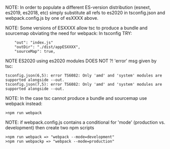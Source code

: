 NOTE: In order to populate a different ES-version distribution
(esnext, es2019, es2018, etc) simply substitute all refs to 
es2020 in tsconfig.json and webpack.config.js by one of esXXXX above. 




NOTE: Some versions of ESXXXX allow tsc to produce a bundle 
and sourcemap obviating the need for webpack:
In tsconfig TRY: 
``` 
    "out": "index.js"
    "outDir": "./dist/appESXXXX",
    "sourceMap": true,
```

NOTE ES2020 using es2020 modules DOES NOT ?!
'error' msg given by tsc:
```
tsconfig.json(6,5): error TS6082: Only 'amd' and 'system' modules are supported alongside --out.
tsconfig.json(7,5): error TS6082: Only 'amd' and 'system' modules are supported alongside --out.
```



NOTE: In the case tsc cannot produce a bundle and sourcemap 
use webpack instead:
```
>npm run webpack
```

NOTE: if webpack.config.js contains a conditional for 'mode'
(production vs. development) then create two npm scripts
```
>npm run webpack => "webpack --mode=development" 
>npm run webpackp => "webpack --mode=production"
```




